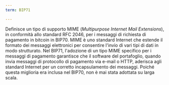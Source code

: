 ```yaml
---
term: BIP71

---
```

Definisce un tipo di supporto MIME (*Multipurpose Internet Mail Extensions*), in conformità allo standard RFC 2046, per i messaggi di richiesta di pagamento in bitcoin in BIP70. MIME è uno standard Internet che estende il formato dei messaggi elettronici per consentire l'invio di vari tipi di dati in modo strutturato. Nel BIP71, l'adozione di un tipo MIME specifico per i messaggi di pagamento garantisce che il software del portafoglio, quando invia messaggi di protocollo di pagamento via e-mail o HTTP, aderisca agli standard Internet per un corretto incapsulamento dei messaggi. Poiché questa miglioria era inclusa nel BIP70, non è mai stata adottata su larga scala.